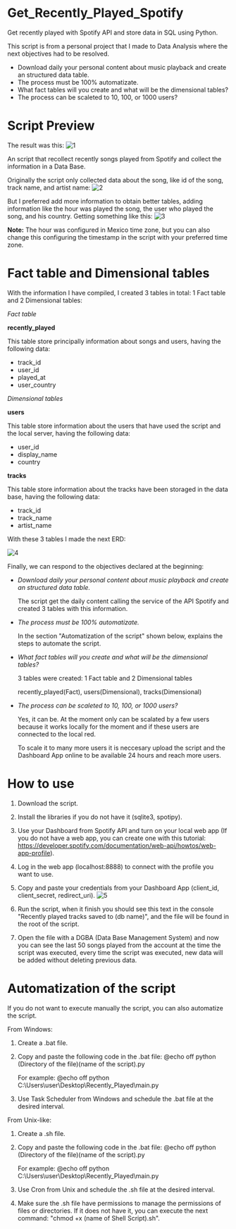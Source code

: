 # Get_Recently_Played_Spotify
Get recently played with Spotify API and store data in SQL using Python.

This script is from a personal project that I made to Data Analysis where the next objectives had to be resolved.

* Download daily your personal content about music playback and create an structured data table.
* The process must be 100% automatizate.
* What fact tables will you create and what will be the dimensional tables?
* The process can be scaleted to 10, 100, or 1000 users?

# Script Preview
The result was this:
![1](https://github.com/Alfredo2501/Get_Recently_Played_Spotify/assets/65301739/b48913ad-b9e5-4394-a7a3-35aaf13f98ef)

An script that recollect recently songs played from Spotify and collect the information in a Data Base.

Originally the script only collected data about the song, like id of the song, track name, and artist name:
![2](https://github.com/Alfredo2501/Get_Recently_Played_Spotify/assets/65301739/9c6f75e8-81af-4ec8-aa7e-5916bad3d708)

But I preferred add more information to obtain better tables, adding information like the hour was played the song, the user who played the song, and his country. Getting something like this:
![3](https://github.com/Alfredo2501/Get_Recently_Played_Spotify/assets/65301739/eb3b6943-7f29-4fe8-a485-85db850fe6ec)

**Note:** The hour was configured in Mexico time zone, but you can also change this configuring the timestamp in the script with your preferred time zone.

# Fact table and Dimensional tables
With the information I have compiled, I created 3 tables in total: 1 Fact table and 2 Dimensional tables:

*Fact table*

**recently_played**

This table store principally information about songs and users, having the following data:
* track_id
* user_id
* played_at
* user_country

*Dimensional tables*

**users**

This table store information about the users that have used the script and the local server, having the following data:
* user_id
* display_name
* country

**tracks**

This table store information about the tracks have been storaged in the data base, having the following data:
* track_id
* track_name
* artist_name

With these 3 tables I made the next ERD:

![4](https://github.com/Alfredo2501/Get_Recently_Played_Spotify/assets/65301739/0e03303a-e4d4-4646-a47d-2370ec975194)


Finally, we can respond to the objectives declared at the beginning:
* *Download daily your personal content about music playback and create an structured data table.*
  
  The script get the daily content calling the service of the API Spotify and created 3 tables with this information.



* *The process must be 100% automatizate.*

  In the section "Automatization of the script" shown below, explains the steps to automate the script.


 
* *What fact tables will you create and what will be the dimensional tables?*

  3 tables were created: 1 Fact table and 2 Dimensional tables


  recently_played(Fact), users(Dimensional), tracks(Dimensional)



* *The process can be scaleted to 10, 100, or 1000 users?*
  
  Yes, it can be. At the moment only can be scalated by a few users because it works locally for the moment and if these users are connected to the local red.

  To scale it to many more users it is neccesary upload the script and the Dashboard App online to be available 24 hours and reach more users.

  
# How to use
1. Download the script.
2. Install the libraries if you do not have it (sqlite3, spotipy).
3. Use your Dashboard from Spotify API and turn on your local web app (If you do not have a web app, you can create one with this tutorial: https://developer.spotify.com/documentation/web-api/howtos/web-app-profile).
4. Log in the web app (localhost:8888) to connect with the profile you want to use.
5. Copy and paste your credentials from your Dashboard App (client_id, client_secret, redirect_uri).
   ![5](https://github.com/Alfredo2501/Get_Recently_Played_Spotify/assets/65301739/06f93824-7351-467f-a12b-0e2334d94f44)

6. Run the script, when it finish you should see this text in the console "Recently played tracks saved to (db name)", and the file will be found in the root of the script.
7. Open the file with a DGBA (Data Base Management System) and now you can see the last 50 songs played from the account at the time the script was executed, every time the script was executed, new data will be added without deleting previous data.

# Automatization of the script
If you do not want to execute manually the script, you can also automatize the script.

From Windows:
1. Create a .bat file.
2. Copy and paste the following code in the .bat file:
   @echo off
   python (Directory of the file)\(name of the script).py

   For example: 
   @echo off
   python C:\Users\user\Desktop\Recently_Played\main.py
3. Use Task Scheduler from Windows and schedule the .bat file at the desired interval.

From Unix-like:
1. Create a .sh file.
2. Copy and paste the following code in the .bat file:
   @echo off
   python (Directory of the file)\(name of the script).py

   For example: 
   @echo off
   python C:\Users\user\Desktop\Recently_Played\main.py

3. Use Cron from Unix and schedule the .sh file at the desired interval.
4. Make sure the .sh file have permissions to manage the permissions of files or directories.
   If it does not have it, you can execute the next command: "chmod +x (name of Shell Script).sh".
